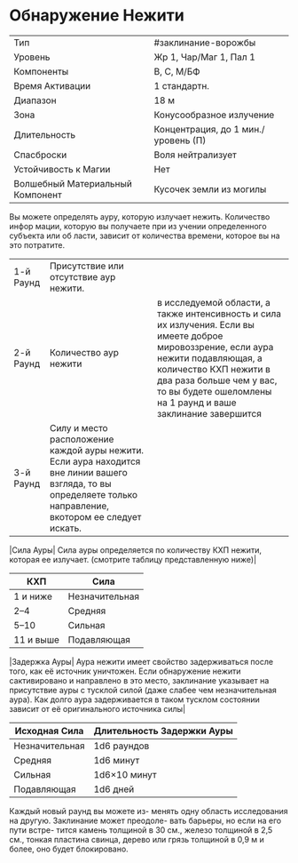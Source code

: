  # Обнаружение Нежити

|                                  |                                     |
| -------------------------------- | ----------------------------------- |
| Тип                              | #заклинание-ворожбы                              |
| Уровень                          | Жр 1, Чар/Маг 1, Пал 1              |
| Компоненты                       | В, С, М/БФ                          |
| Время Активации                  | 1 стандартн.                        |
| Диапазон                         | 18 м                                |
| Зона                             | Конусообразное излучение            |
| Длительность                     | Концентрация, до 1 мин./уровень (П) |
| Спасброски                       | Воля нейтрализует                   |
| Устойчивость к Магии             | Нет                                 |
| Волшебный Материальный Компонент | Кусочек земли из могилы             |

Вы можете определять ауру, которую
излучает нежить. Количество инфор
мации, которую вы получаете при из
учении определенного субъекта или об
ласти, зависит от количества времени,
которое вы на это потратите.

|           |                                                                                                                                                               |                                                                                                                                                                                                                                                           |
| --------- | ------------------------------------------------------------------------------------------------------------------------------------------------------------- | --------------------------------------------------------------------------------------------------------------------------------------------------------------------------------------------------------------------------------------------------------- |
| 1-й Раунд | Присутствие или отсутствие аур нежити.                                                                                                                        |                                                                                                                                                                                                                                                           |
| 2-й Раунд | Количество аур нежити                                                                                                                                         | в исследуемой области, а также интенсивность и сила их излучения. Если вы имеете доброе мировоззрение, если аура нежити подавляющая, а количество КХП нежити в два раза больше чем у вас, то вы будете ошеломлены на 1 раунд и ваше заклинание завершится |
| 3-й Раунд | Силу и место расположение каждой ауры нежити. Если аура находится вне линии вашего взгляда, то вы определяете только направление, вкотором ее следует искать. |                                                                                                                                                                                                                                                           |


|Сила Ауры| Сила ауры определяется по количеству КХП нежити, которая ее излучает. (смотрите таблицу представленную ниже)|


| КХП       | Сила           | 
| --------- | -------------- |
| 1 и ниже  | Незначительная |
| 2–4       | Средняя        |
| 5–10      | Сильная        |
| 11 и выше | Подавляющая    |

|Задержка Ауры| Аура нежити имеет свойство задерживаться после того, как её источник уничтожен. Если обнаружение нежити сактивировано и направлено в это место, заклинание указывает на присутствие ауры с тусклой силой (даже слабее чем незначительная аура). Как долго аура задерживается в таком тусклом состоянии зависит от её оригинального источника силы|

| Исходная Сила  | Длительность Задержки Ауры |
| -------------- | -------------------------- |
| Незначительная | 1d6 раундов                |
| Средняя        | 1d6 минут                  |
| Сильная        | 1d6×10 минут               |
| Подавляющая    | 1d6 дней                   |


Каждый новый раунд вы можете из- менять одну область исследования на другую. Заклинание может преодоле- вать барьеры, но если на его пути встре- тится камень толщиной в 30 см., железо толщиной в 2,5 см., тонкая пластина свинца, дерево или грязь толщиной в 0,9 м и более, оно будет блокировано.